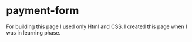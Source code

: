 # payment-form
For building this page I used only Html and CSS.  I created this page when I was in learning phase.
